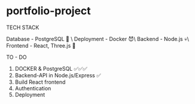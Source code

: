 # portfolio-project

TECH STACK

Database - PostgreSQL 🤠 \ Deployment - Docker 😈\ Backend - Node.js 💀\ Frontend - React, Three.js 🐗

TO - DO
1. DOCKER & PostgreSQL ✅✅✅
3. Backend-API in Node.js/Express ✅
4. Build React frontend
5. Authentication
6. Deployment
